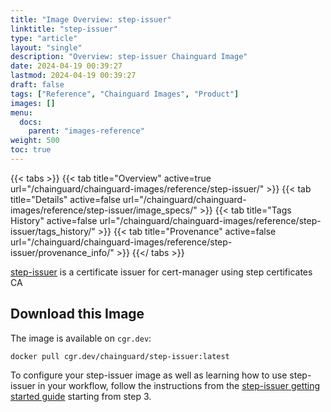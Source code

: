 ```yaml
---
title: "Image Overview: step-issuer"
linktitle: "step-issuer"
type: "article"
layout: "single"
description: "Overview: step-issuer Chainguard Image"
date: 2024-04-19 00:39:27
lastmod: 2024-04-19 00:39:27
draft: false
tags: ["Reference", "Chainguard Images", "Product"]
images: []
menu: 
  docs: 
    parent: "images-reference"
weight: 500
toc: true
---
```


{{< tabs >}}
{{< tab title="Overview" active=true url="/chainguard/chainguard-images/reference/step-issuer/" >}}
{{< tab title="Details" active=false url="/chainguard/chainguard-images/reference/step-issuer/image_specs/" >}}
{{< tab title="Tags History" active=false url="/chainguard/chainguard-images/reference/step-issuer/tags_history/" >}}
{{< tab title="Provenance" active=false url="/chainguard/chainguard-images/reference/step-issuer/provenance_info/" >}}
{{</ tabs >}}



<!--overview:start-->
[step-issuer](https://smallstep.com/docs/step-issuer) is a certificate issuer for cert-manager using step certificates CA
<!--overview:end-->

## Download this Image

The image is available on `cgr.dev`:

```
docker pull cgr.dev/chainguard/step-issuer:latest
```


<!--body:start-->
To configure your step-issuer image as well as learning how to use step-issuer in your workflow, follow the instructions from the [step-issuer getting started guide](https://github.com/smallstep/step-issuer/blob/master/README.md) starting from step 3.

<!--body:end-->

